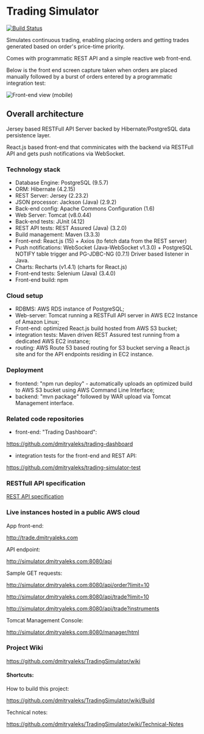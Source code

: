 # Trading Simulator

[![Build Status](https://travis-ci.com/dmitryaleks/TradingSimulator.svg?branch=master)](https://travis-ci.com/dmitryaleks/TradingSimulator)

Simulates continuous trading, enabling placing orders and getting trades generated based on order's price-time priority.

Comes with programmatic REST API and a simple reactive web front-end.

Below is the front end screen capture taken when orders are placed manually followed by a burst of orders entered by a programmatic integration test:

![Front-end view (mobile)](docs/img/TSD_big.gif)
 
## Overall architecture

Jersey based RESTFull API Server backed by Hibernate/PostgreSQL data persistence layer.

React.js based front-end that comminicates with the backend via RESTFull API and gets push notifications via WebSocket.

### Technology stack

  * Database Engine:    PostgreSQL (9.5.7)
  * ORM:                Hibernate (4.2.15)
  * REST Server:        Jersey (2.23.2)
  * JSON processor:     Jackson (Java) (2.9.2)
  * Back-end config:    Apache Commons Configuration (1.6)
  * Web Server:         Tomcat (v8.0.44)
  * Back-end tests:     JUnit (4.12)
  * REST API tests:     REST Assured (Java) (3.2.0)
  * Build management:   Maven (3.3.3)
  * Front-end:          React.js (15) + Axios (to fetch data from the REST server)
  * Push notifications: WebSocket (Java-WebSocket v1.3.0) + PostgreSQL NOTIFY table trigger and PG-JDBC-NG (0.7.1) Driver based listener in Java.
  * Charts:             Recharts (v1.4.1) (charts for React.js)
  * Front-end tests:    Selenium (Java) (3.4.0)
  * Front-end build:    npm

### Cloud setup

  * RDBMS:              AWS RDS instance of PostgreSQL;
  * Web-server:         Tomcat running a RESTFull API server in AWS EC2 Instance of Amazon Linux;
  * Front-end:          optimized React.js build hosted from AWS S3 bucket;
  * integration tests:  Maven driven REST Assured test running from a dedicated AWS EC2 instance;
  * routing:            AWS Route 53 based routing for S3 bucket serving a React.js site and for the API endpoints residing in EC2 instance.

### Deployment

  * frontend:           "npm run deploy" - automatically uploads an optimized build to AWS S3 bucket using AWS Command Line Interface;
  * backend:            "mvn package" followed by WAR upload via Tomcat Management interface.

### Related code repositories

  * front-end: "Trading Dashboard":

  <https://github.com/dmitryaleks/trading-dashboard>

  * integration tests for the front-end and REST API:

  <https://github.com/dmitryaleks/trading-simulator-test>

### RESTfull API specification

[REST API specification](docs/api/APISPEC.md)

### Live instances hosted in a public AWS cloud

App front-end:

<http://trade.dmitryaleks.com>

API endpoint:

<http://simulator.dmitryaleks.com:8080/api>

Sample GET requests:

<http://simulator.dmitryaleks.com:8080/api/order?limit=10>

<http://simulator.dmitryaleks.com:8080/api/trade?limit=10>

<http://simulator.dmitryaleks.com:8080/api/trade?instruments>

Tomcat Management Console:

<http://simulator.dmitryaleks.com:8080/manager/html>

### Project Wiki

<https://github.com/dmitryaleks/TradingSimulator/wiki>

#### Shortcuts:

How to build this project:

<https://github.com/dmitryaleks/TradingSimulator/wiki/Build>

Technical notes:

<https://github.com/dmitryaleks/TradingSimulator/wiki/Technical-Notes>
